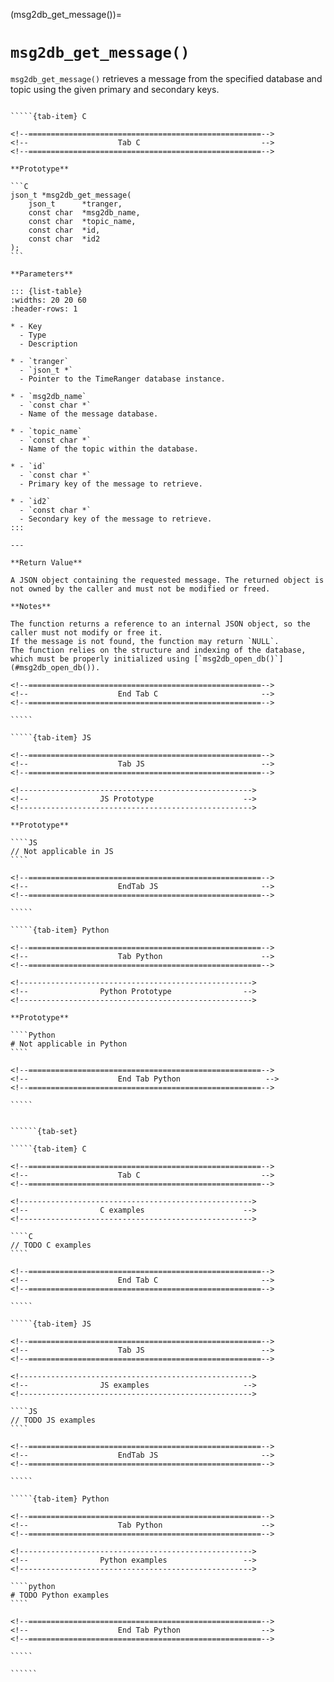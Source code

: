<!-- ============================================================== -->
(msg2db_get_message())=
# `msg2db_get_message()`
<!-- ============================================================== -->

`msg2db_get_message()` retrieves a message from the specified database and topic using the given primary and secondary keys.

<!------------------------------------------------------------>
<!--                    Prototypes                          -->
<!------------------------------------------------------------>

``````{tab-set}

`````{tab-item} C

<!--====================================================-->
<!--                    Tab C                           -->
<!--====================================================-->

**Prototype**

```C
json_t *msg2db_get_message(
    json_t      *tranger,
    const char  *msg2db_name,
    const char  *topic_name,
    const char  *id,
    const char  *id2
);
```

**Parameters**

::: {list-table}
:widths: 20 20 60
:header-rows: 1

* - Key
  - Type
  - Description

* - `tranger`
  - `json_t *`
  - Pointer to the TimeRanger database instance.

* - `msg2db_name`
  - `const char *`
  - Name of the message database.

* - `topic_name`
  - `const char *`
  - Name of the topic within the database.

* - `id`
  - `const char *`
  - Primary key of the message to retrieve.

* - `id2`
  - `const char *`
  - Secondary key of the message to retrieve.
:::

---

**Return Value**

A JSON object containing the requested message. The returned object is not owned by the caller and must not be modified or freed.

**Notes**

The function returns a reference to an internal JSON object, so the caller must not modify or free it.
If the message is not found, the function may return `NULL`.
The function relies on the structure and indexing of the database, which must be properly initialized using [`msg2db_open_db()`](#msg2db_open_db()).

<!--====================================================-->
<!--                    End Tab C                       -->
<!--====================================================-->

`````

`````{tab-item} JS

<!--====================================================-->
<!--                    Tab JS                          -->
<!--====================================================-->

<!---------------------------------------------------->
<!--                JS Prototype                    -->
<!---------------------------------------------------->

**Prototype**

````JS
// Not applicable in JS
````

<!--====================================================-->
<!--                    EndTab JS                       -->
<!--====================================================-->

`````

`````{tab-item} Python

<!--====================================================-->
<!--                    Tab Python                      -->
<!--====================================================-->

<!---------------------------------------------------->
<!--                Python Prototype                -->
<!---------------------------------------------------->

**Prototype**

````Python
# Not applicable in Python
````

<!--====================================================-->
<!--                    End Tab Python                   -->
<!--====================================================-->

`````

``````

<!------------------------------------------------------------>
<!--                    Examples                            -->
<!------------------------------------------------------------>

```````{dropdown} Examples

``````{tab-set}

`````{tab-item} C

<!--====================================================-->
<!--                    Tab C                           -->
<!--====================================================-->

<!---------------------------------------------------->
<!--                C examples                      -->
<!---------------------------------------------------->

````C
// TODO C examples
````

<!--====================================================-->
<!--                    End Tab C                       -->
<!--====================================================-->

`````

`````{tab-item} JS

<!--====================================================-->
<!--                    Tab JS                          -->
<!--====================================================-->

<!---------------------------------------------------->
<!--                JS examples                     -->
<!---------------------------------------------------->

````JS
// TODO JS examples
````

<!--====================================================-->
<!--                    EndTab JS                       -->
<!--====================================================-->

`````

`````{tab-item} Python

<!--====================================================-->
<!--                    Tab Python                      -->
<!--====================================================-->

<!---------------------------------------------------->
<!--                Python examples                 -->
<!---------------------------------------------------->

````python
# TODO Python examples
````

<!--====================================================-->
<!--                    End Tab Python                  -->
<!--====================================================-->

`````

``````

```````
